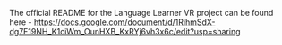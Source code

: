 The official README for the Language Learner VR project can be found here - https://docs.google.com/document/d/1RihmSdX-dg7F19NH_K1ciWm_OunHXB_KxRYj6vh3x6c/edit?usp=sharing
